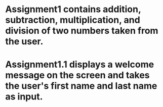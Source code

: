 # Assignment1 contains addition, subtraction, multiplication, and division of two numbers taken from the user.
# Assignment1.1 displays a welcome message on the screen and takes the user's first name and last name as input.
